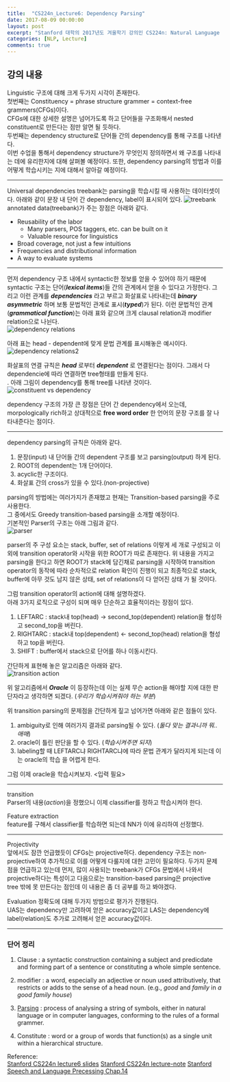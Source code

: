```yaml
---
title:  "CS224n_Lecture6: Dependency Parsing"
date: 2017-08-09 00:00:00
layout: post
excerpt: "Stanford 대학의 2017년도 겨울학기 강의인 CS224n: Natural Language Processing with Deep Learning의 6강을 정리한 내용이다."
categories: [NLP, Lecture]
comments: true
---
```

## 강의 내용

Linguistic 구조에 대해 크게 두가지 시각이 존재한다. <br>
첫번째는 Constituency = phrase structure grammer = context-free grammers(CFGs)이다.<br>
CFGs에 대한 상세한 설명은 넘어가도록 하고 단어들을 구조화해서 nested constituent로 만든다는 점만 알면 될 듯하다. <br>
두번째는 dependency structure로 단어들 간의 dependency를 통해 구조를 나타낸다. <br>
이번 수업을 통해서 dependency structure가 무엇인지 정의하면서 왜 구조를 나타내는 데에 유리한지에 대해 살펴볼 예정이다.
또한, dependency parsing의 방법과 이를 어떻게 학습시키는 지에 대해서 알아갈 예정이다.

***
Universal dependencies treebank는 parsing을 학습시킬 때 사용하는 데이터셋이다.
아래와 같이 문장 내 단어 간 dependency, label이 표시되어 있다.
![treebank](https://whikwon.github.io/images/Lecture6_treebank.PNG) <br>
annotated data(treebank)가 주는 장점은 아래와 같다. <br>
  - Reusability of the labor
    - Many parsers, POS taggers, etc. can be built on it
    - Valuable resource for linguistics
  - Broad coverage, not just a few intuitions
  - Frequencies and distributional information
  - A way to evaluate systems

***
먼저 dependency 구조 내에서 syntactic한 정보를 얻을 수 있어야 하기 때문에 syntactic 구조는
단어(***lexical items***)들 간의 관계에서 얻을 수 있다고 가정한다. 그리고 이런 관계를
 ***dependencies*** 라고 부르고 화살표로 나타내는데 ***binary asymmetric*** 하며 보통
문법적인 관계로 표시(***typed***)가 된다. 이런 문법적인 관계(***grammatical function***)는
아래 표와 같으며 크게 clausal relation과 modifier relation으로 나뉜다. <br>
![dependency relations](https://whikwon.github.io/images/Lectur6_relation1.PNG) <br>

아래 표는 head - dependent에 맞게 문법 관계를 표시해놓은 예시이다. <br>
![dependency relations2](https://whikwon.github.io/images/Lecture6_relation2.PNG) <br>


화살표의 연결 규칙은 ***head*** 로부터 ***dependent*** 로
연결된다는 점이다. 그래서 다 dependencie에 따라 연결하면 tree형태를 만들게 된다. <br>.
아래 그림이 dependency를 통해 tree를 나타낸 것이다. <br>
![constituent vs dependency](https://en.wikipedia.org/wiki/File:Theykilledthemanwithagun-1b.jpg)<br>

dependency 구조의 가장 큰 장점은 단어 간 dependency에서 오는데, morpologically rich하고 상대적으로 **free word order**
한 언어의 문장 구조를 잘 나타내준다는 점이다.

***
dependency parsing의 규칙은 아래와 같다.
1. 문장(input) 내 단어들 간의 dependent 구조를 보고 parsing(output) 하게 된다.
2. ROOT의 dependent는 1개 단어이다.
3. acyclic한 구조이다.
4. 화살표 간의 cross가 있을 수 있다.(non-projective)

parsing의 방법에는 여러가지가 존재했고 현재는 Transition-based parsing을 주로 사용한다. <br>
그 중에서도 Greedy transition-based parsing을 소개할 예정이다. <br>
기본적인 Parser의 구조는 아래 그림과 같다. <br>
![parser](https://whikwon.github.io/images/Lecture6_parser.PNG) <br>

parser의 주 구성 요소는 stack, buffer, set of relations 이렇게 세 개로 구성되고
이 외에 transition operator와 시작을 위한 ROOT가 따로 존재한다.
위 내용을 가지고 parsing을 한다고 하면 ROOT가 stack에 담긴채로 parsing을 시작하여
transition operator의 동작에 따라 순차적으로 relation 확인이 진행이 되고
최종적으로 stack, buffer에 아무 것도 남지 않은 상태, set of relations이 다 얻어진 상태
가 될 것이다.

그럼 transition operator의 action에 대해 설명하겠다. <br>
아래 3가지 로직으로 구성이 되며 매우 단순하고 효율적이라는 장점이 있다. <br>
1. LEFTARC : stack내 top(head) → second_top(dependent) relation을 형성하고 second_top을 버린다.
2. RIGHTARC : stack내 top(dependent) ← second_top(head) relation을 형성하고 top을 버린다.
3. SHIFT : buffer에서 stack으로 단어를 하나 이동시킨다.

간단하게 표현해 놓은 알고리즘은 아래와 같다. <br>
![transition action](https://whikwon.github.io/images/Lecture6_algorithm.PNG)<br>

위 알고리즘에서 ***Oracle*** 이 등장하는데 이는 실제 무슨 action을 해야할 지에 대한
판단자라고 생각하면 되겠다. (*우리가 학습시켜줘야 하는 부분*)

위 transition parsing의 문제점을 간단하게 짚고 넘어가면 아래와 같은 점들이 있다.
1. ambiguity로 인해 여러가지 결과로 parsing될 수 있다. (*둘다 맞는 결과니까 뭐..애매*)
2. oracle이 틀린 판단을 할 수 있다. (*학습시켜주면 되지*)
3. labeling할 때 LEFTARC냐 RIGHTARC냐에 따라 문법 관계가 달라지게 되는데 이는 oracle의 학습
을 어렵게 한다.

그럼 이제 oracle을 학습시켜보자. <입력 필요>

***
transition <br>
Parser의 내용(*action*)을 정했으니 이제 classifier를 정하고 학습시켜야 한다.

Feature extraction <br>
feature를 구해서 classifier를 학습하면 되는데 NN가 이에 유리하여 선정했다.

***
Projectivity <br>
앞에서도 잠깐 언급했듯이 CFGs는 projective하다. dependency 구조는 non-projective하여
추가적으로 이를 어떻게 다룰지에 대한 고민이 필요하다. 두가지 문제점을 언급하고 있는데
먼저, 많이 사용되는 treebank가 CFGs 문법에서 나와서 projective하다는 특성이고
다음으로는 transition-based parsing은 projective tree 밖에 못 만든다는 점인데
이 내용은 좀 더 공부를 하고 봐야겠다.

Evaluation
정확도에 대해 두가지 방법으로 평가가 진행된다. <br>
UAS는 dependency만 고려하여 얻은 accuracy값이고 LAS는 dependency에 label(relation)도 추가로 고려해서
얻은 accuracy값이다.

***
### 단어 정리
1. Clause : a syntactic construction containing a subject and predicdate and forming
part of a sentence or constituting a whole simple sentence.

2. modifier : a word, especially an adjective or noun used attributively, that restricts
or adds to the sense of a head noun. (e.g., *good* and *family* in *a good family house*)

3. [Parsing](https://en.wikipedia.org/wiki/Parsing) : process of analysing a string of symbols, either in natural language or
in computer languages, conforming to the rules of a formal grammer.

4. Constitute : word or a group of words that function(s) as a single unit within a hierarchical structure.


Reference: <br>
[Stanford CS224n lecture6 slides](http://web.stanford.edu/class/cs224n/lectures/cs224n-2017-lecture6.pdf)
[Stanford CS224n lecture-note](http://web.stanford.edu/class/cs224n/lecture_notes/cs224n-2017-notes6.pdf)
[Stanford Speech and Language Precessing Chap.14](https://web.stanford.edu/~jurafsky/slp3/14.pdf)
